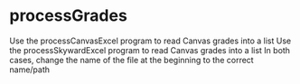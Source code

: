 # processGrades
Use the processCanvasExcel program to read Canvas grades into a list
Use the processSkywardExcel program to read Canvas grades into a list
In both cases, change the name of the file at the beginning to the correct name/path
